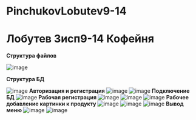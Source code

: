 # PinchukovLobutev9-14
<h1> Лобутев 3исп9-14 Кофейня</h1>

<b>Структура файлов</b>

![image](https://user-images.githubusercontent.com/114148739/218980949-492869d1-ec15-4da1-bccd-379ee66ccc41.png)

<b>Структура БД </b>

![image](https://user-images.githubusercontent.com/114148739/218981126-d6e1a8f6-83b7-4f98-9ae3-a776f9951fda.png)
<b>Авторизация и регистрация</b>
![image](https://user-images.githubusercontent.com/114148739/218981286-2cd2e5f2-34cb-4c77-bace-f18b7a6090fa.png)
![image](https://user-images.githubusercontent.com/114148739/218981299-0a57f61c-2e58-454a-a627-8c0288194efa.png)
<b>Подключение БД </b>
![image](https://user-images.githubusercontent.com/114148739/218981422-096b7847-d958-4594-a360-d1b527c83d34.png)
<b>Рабочая регистрация </b>
![image](https://user-images.githubusercontent.com/114148739/218982588-b9bd50c4-b802-4578-8f0f-dcad65f6b03c.png)
![image](https://user-images.githubusercontent.com/114148739/218981763-32534c4e-36d3-4b9d-8545-ebdfd2e7863b.png)
![image](https://user-images.githubusercontent.com/114148739/218982702-0307fd88-8d48-405d-944c-070b97c6614e.png)
<b>Рабочее добавление картинки к продукту </b>
![image](https://user-images.githubusercontent.com/114148739/219665455-84beedf3-3d76-4d0e-a456-f3ed589320d5.png)
![image](https://user-images.githubusercontent.com/114148739/219665466-a7388895-9653-45d6-8ac6-3dc1f3d173b5.png)
![image](https://user-images.githubusercontent.com/114148739/219850642-6c514a4f-6f9f-4c30-8714-7670c820285a.png)
<b>Вывод меню</b>
![image](https://user-images.githubusercontent.com/114148739/220130276-8003c58b-8dc1-41c7-9dc7-6b3d055a9b32.png)
![image](https://user-images.githubusercontent.com/114148739/220130281-7ec45dc0-d931-4072-b573-2b7a0a2b5811.png)

